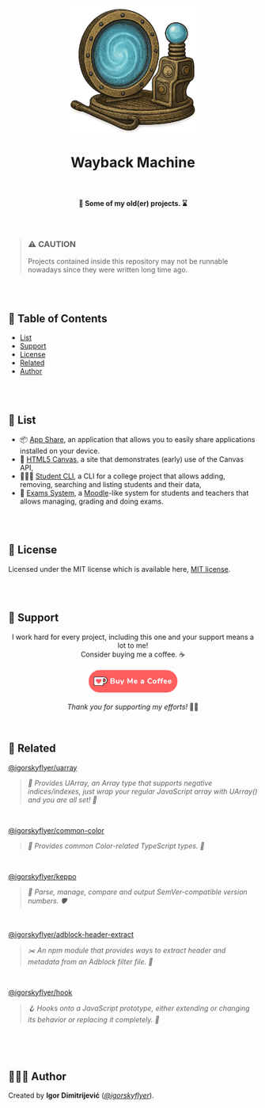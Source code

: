 <div align="center">
  <img src="https://raw.githubusercontent.com/igorskyflyer/wayback-machine/main/media/wayback-machine.png" alt="Icon of Wayback Machine" width="256" height="256">
  <h1>Wayback Machine</h1>
</div>

<br>

<h4 align="center">
  👴 Some of my old(er) projects. ⌛
</h4>

<br>

> ### ⚠️ CAUTION
>
> Projects contained inside this repository may not be runnable nowadays since they were written long time ago.

<br>
<br>

## 📃 Table of Contents

- [List](#-list)
- [Support](#-support)
- [License](#-license)
- [Related](#-related)
- [Author](#-author)

<br>
<br>

## 🤖 List

- 📦 [App Share](https://github.com/igorskyflyer/wayback-machine/tree/main/AppShare), an application that allows you to easily share applications installed on your device.
- 🎨 [HTML5 Canvas](https://github.com/igorskyflyer/wayback-machine/tree/main/HTML5-Canvas), a site that demonstrates (early) use of the Canvas API,
- 👨🏼‍🎓 [Student CLI](https://github.com/igorskyflyer/wayback-machine/tree/main/StudentConsole), a CLI for a college project that allows adding, removing, searching and listing students and their data,
- 📝 [Exams System](https://github.com/igorskyflyer/wayback-machine/tree/main/ExamsSystem), a [Moodle](https://moodle.org)-like system for students and teachers that allows managing, grading and doing exams.

<br>
<br>

## 🪪 License

Licensed under the MIT license which is available here, [MIT license](https://github.com/igorskyflyer/wayback-machine/blob/main/LICENSE).

<br>
<br>

## 💖 Support

<div align="center">
  I work hard for every project, including this one and your support means a lot to me!
  <br>
  Consider buying me a coffee. ☕
  <br>
  <br>
  <a href="https://ko-fi.com/igorskyflyer" target="_blank"><img src="https://raw.githubusercontent.com/igorskyflyer/igorskyflyer/main/assets/ko-fi.png" alt="Donate to igorskyflyer" width="180" height="46"></a>
  <br>
  <br>
  <em>Thank you for supporting my efforts!</em> 🙏😊
</div>

<br>
<br>

## 🧬 Related

[@igorskyflyer/uarray](https://www.npmjs.com/package/@igorskyflyer/uarray)

> _🎉 Provides UArray, an Array type that supports negative indices/indexes, just wrap your regular JavaScript array with UArray() and you are all set! 🙌_

<br>

[@igorskyflyer/common-color](https://www.npmjs.com/package/@igorskyflyer/common-color)

> _🎨 Provides common Color-related TypeScript types. 🌈_

<br>

[@igorskyflyer/keppo](https://www.npmjs.com/package/@igorskyflyer/keppo)

> _🎡 Parse, manage, compare and output SemVer-compatible version numbers. 🛡_

<br>

[@igorskyflyer/adblock-header-extract](https://www.npmjs.com/package/@igorskyflyer/adblock-header-extract)

> _✂️ An npm module that provides ways to extract header and metadata from an Adblock filter file. 📃_

<br>

[@igorskyflyer/hook](https://www.npmjs.com/package/@igorskyflyer/hook)

> _🪝 Hooks onto a JavaScript prototype, either extending or changing its behavior or replacing it completely. 👺_

<br>
<br>
<br>

## 👨🏻‍💻 Author

Created by **Igor Dimitrijević** ([_@igorskyflyer_](https://github.com/igorskyflyer/)).
